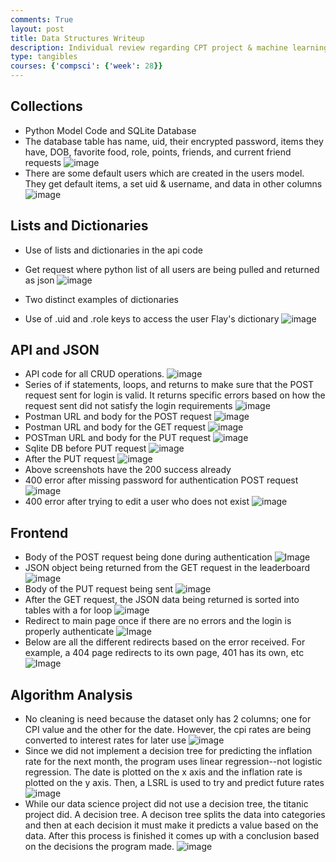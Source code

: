 ```yaml
---
comments: True
layout: post
title: Data Structures Writeup
description: Individual review regarding CPT project & machine learning project
type: tangibles
courses: {'compsci': {'week': 28}}
---
```


## Collections
- Python Model Code and SQLite Database
- The database table has name, uid, their encrypted password, items they have, DOB, favorite food, role, points, friends, and current friend requests
![image](https://github.com/trevorhuang1/csp_blog/assets/118785933/8e29e824-ae74-4b6f-a5ff-a781307bdfdb)
- There are some default users which are created in the users model. They get default items, a set uid & username, and data in other columns
![image](https://github.com/trevorhuang1/csp_blog/assets/118785933/1218a30e-a595-4464-96c4-d587bd38e7ca)

## Lists and Dictionaries
- Use of lists and dictionaries in the api code
- Get request where python list of all users are being pulled and returned as json
![image](https://github.com/trevorhuang1/csp_blog/assets/118785933/419fdd13-e644-40bd-ba83-05c1e274641b)

- Two distinct examples of dictionaries
- Use of .uid and .role keys to access the user Flay's dictionary
![image](https://github.com/trevorhuang1/csp_blog/assets/118785933/b1230c3c-88f4-41c7-85d2-fe062595a8ce)

## API and JSON
- API code for all CRUD operations.
![image](https://github.com/trevorhuang1/csp_blog/assets/118785933/b7c1bdba-952f-49a3-a839-e6c2a10af466)
- Series of if statements, loops, and returns to make sure that the POST request sent for login is valid. It returns specific errors based on how the request sent did not satisfy the login requirements
![image](https://github.com/trevorhuang1/csp_blog/assets/118785933/abd9c496-a02f-424a-9dfd-02f46d00eaed)
- Postman URL and body for the POST request
![image](https://github.com/trevorhuang1/csp_blog/assets/118785933/6aed471e-1ed3-47d4-bf07-089609ece932)
- Postman URL and body for the GET request
![image](https://github.com/trevorhuang1/csp_blog/assets/118785933/04dbcf12-55b9-4cee-8376-80a80a02b06c)
- POSTman URL and body for the PUT request
![image](https://github.com/trevorhuang1/csp_blog/assets/118785933/29561bf6-036c-40dd-ab4f-a0b81a66cdbc)
- Sqlite DB before PUT request
![image](https://github.com/trevorhuang1/csp_blog/assets/118785933/8e1b17db-c30b-4aef-ac04-74ea961710d6)
- After the PUT request
![image](https://github.com/trevorhuang1/csp_blog/assets/118785933/ba44f447-7c6a-4759-a747-fbba77166d07)
- Above screenshots have the 200 success already
- 400 error after missing password for authentication POST request
![image](https://github.com/trevorhuang1/csp_blog/assets/118785933/1fa01095-71e4-432a-b8ce-5e5ed826b9c3)
- 400 error after trying to edit a user who does not exist
![image](https://github.com/trevorhuang1/csp_blog/assets/118785933/40e66ed5-b530-4a08-bd71-86f52ef8d4b5)

## Frontend
- Body of the POST request being done during authentication
![Image](https://github.com/nighthawkcoders/teacher_portfolio/assets/118785933/1e9692e4-db44-4dee-97b0-97c6f6f3741d)
- JSON object being returned from the GET request in the leaderboard
![image](https://github.com/trevorhuang1/csp_blog/assets/118785933/5b5fb10c-6e12-46ed-9328-42a38162e478)
- Body of the PUT request being sent
![image](https://github.com/trevorhuang1/csp_blog/assets/118785933/56afb234-0c74-4ea0-ad11-f4bb37ceeb32)
- After the GET request, the JSON data being returned is sorted into tables with a for loop
![image](https://github.com/trevorhuang1/csp_blog/assets/118785933/8ef50997-bee0-4636-8b49-5cdee528c062)
- Redirect to main page once if there are no errors and the login is properly authenticate
![Image](https://github.com/nighthawkcoders/teacher_portfolio/assets/118785933/ce0ffcd8-c234-461b-ab0b-259758d2cba7)
- Below are all the different redirects based on the error received. For example, a 404 page redirects to its own page, 401 has its own, etc
![Image](https://github.com/nighthawkcoders/teacher_portfolio/assets/118785933/5b6ebeed-4cd7-45c3-ae69-34633090a41b)


## Algorithm Analysis
- No cleaning is need because the dataset only has 2 columns; one for CPI value and the other for the date. However, the cpi rates are being converted to interest rates for later use
![image](https://github.com/trevorhuang1/csp_blog/assets/118785933/3b9d68ab-ec80-4141-a10c-2d7c2ebfbf45)
- Since we did not implement a decision tree for predicting the inflation rate for the next month, the program uses linear regression--not logistic regression. The date is plotted on the x axis and the inflation rate is plotted on the y axis. Then, a LSRL is used to try and predict future rates
![image](https://github.com/trevorhuang1/csp_blog/assets/118785933/4bcbc59c-29b1-463f-9e6b-5dc0e291ee00)
- While our data science project did not use a decision tree, the titanic project did. A decision tree. A decison tree splits the data into categories and then at each decision it must make it predicts a value based on the data. After this process is finished it comes up with a conclusion based on the decisions the program made.
![image](https://github.com/trevorhuang1/csp_blog/assets/118785933/28b40983-9010-4459-b2a0-1ffca046a6d0)
